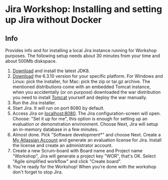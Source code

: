 # Jira Workshop: Installing and setting up Jira without Docker

## Info
Provides info and for installing a local Jira instance running for Workshop purposes. The following setup needs about 30 minutes from your time and about 500Mb diskspace.

1. [Download](http://www.oracle.com/technetwork/java/javase/downloads/jdk8-downloads-2133151.html) and install the latest JDK8.
2. [Download](https://www.atlassian.com/software/jira/download-archives) the 6.3.10 version for your specific platform. For Windows and Linux: pick the installer, for Mac: pick the zip or tar.gz archive. The mentioned distributions come with an embedded Tomcat instance, when you accidentally (or on purpose) downloaded the war distribution you need to install [Tomcat](http://tomcat.apache.org/download-80.cgi) yourself and deploy the war manually.
3. Run the Jira installer.
4. Start Jira. It will run on port 8080 by default.
5. Access Jira on [localhost:8080](http://localhost:8080). The Jira configuration-screen will open. Choose: "Set it up for me", this option is enough for setting up an evaluation or demonstration environment. Choose Next, Jira will setup an in-memory database in a few minutes.
6. Almost done. Pick "Software development*" and choose Next. Create a [My Atlassian Account](https://my.atlassian.com) and generate an evaluation license for Jira. Install the license and create an administrator account.
7. Create a new Scrum-board with Board name and Project name "Workshop", Jira will generate a project key "WOR", that's OK. Select "Agile simplified workflow" and click "Create board".
8. You're ready for the Workshop! When you're done with the workshop don't forget to stop Jira.
